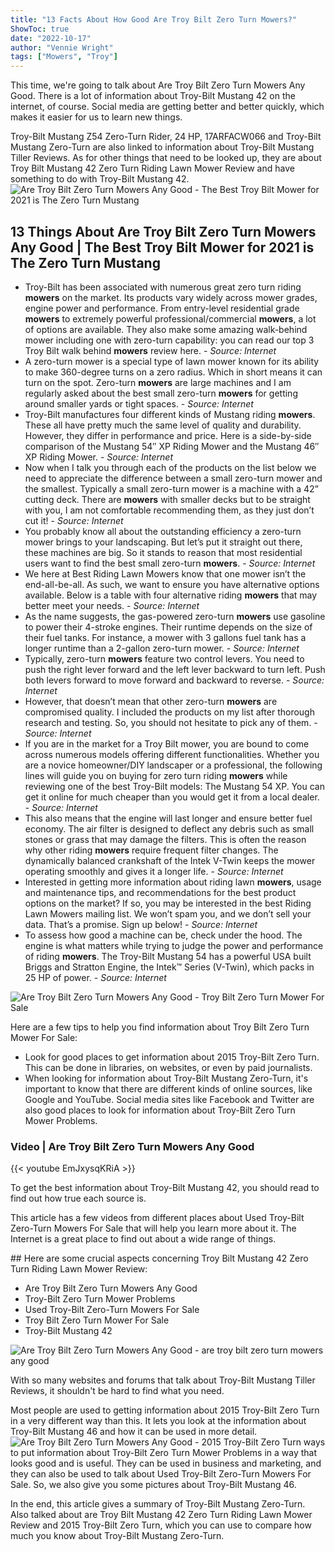 ```yaml
---
title: "13 Facts About How Good Are Troy Bilt Zero Turn Mowers?"
ShowToc: true 
date: "2022-10-17"
author: "Vennie Wright" 
tags: ["Mowers", "Troy"]
---
```


	
This time, we're going to talk about Are Troy Bilt Zero Turn Mowers Any Good. There is a lot of information about Troy-Bilt Mustang 42 on the internet, of course. Social media are getting better and better quickly, which makes it easier for us to learn new things.

Troy-Bilt Mustang Z54 Zero-Turn Rider, 24 HP, 17ARFACW066 and Troy-Bilt Mustang Zero-Turn are also linked to information about Troy-Bilt Mustang Tiller Reviews. As for other things that need to be looked up, they are about Troy Bilt Mustang 42 Zero Turn Riding Lawn Mower Review and have something to do with Troy-Bilt Mustang 42.
<img loading="lazy" src="https://images-na.ssl-images-amazon.com/images/I/919T25zrdSL._SL1500_.jpg" onerror="this.onerror=null;this.src='https://blogger.googleusercontent.com/img/a/AVvXsEhe7F7TRXHtjiKvHb5vS7DmnxvpHiDyoYyYvm1nHB3Qp2_w3BnM6A2eq4v7FYxCC9bfZt3a9vIMtAYEKUiaDQbHMg-ViyGmRIj39MLp0bGFfgfYw1Dc9q_H-T0wiTm3l0Uq42dETrN9eC8aGJ9_IORZsxST1AcLR7np1koOfcc7tnHa4S8Mwz_xD9d0=s16000';" alt="Are Troy Bilt Zero Turn Mowers Any Good - The Best Troy Bilt Mower for 2021 is The Zero Turn Mustang" >

## 13 Things About Are Troy Bilt Zero Turn Mowers Any Good | The Best Troy Bilt Mower for 2021 is The Zero Turn Mustang
-   Troy-Bilt has been associated with numerous great zero turn riding **mowers** on the market. Its products vary widely across mower grades, engine power and performance. From entry-level residential grade **mowers** to extremely powerful professional/commercial **mowers**, a lot of options are available. They also make some amazing walk-behind mower including one with zero-turn capability: you can read our top 3 Troy Bilt walk behind **mowers** review here. - <cite>Source: Internet</cite>
-   A zero-turn mower is a special type of lawn mower known for its ability to make 360-degree turns on a zero radius. Which in short means it can turn on the spot. Zero-turn **mowers** are large machines and I am regularly asked about the best small zero-turn **mowers** for getting around smaller yards or tight spaces. - <cite>Source: Internet</cite>
-   Troy-Bilt manufactures four different kinds of Mustang riding **mowers**. These all have pretty much the same level of quality and durability. However, they differ in performance and price. Here is a side-by-side comparison of the Mustang 54″ XP Riding Mower and the Mustang 46″ XP Riding Mower. - <cite>Source: Internet</cite>
-   Now when I talk you through each of the products on the list below we need to appreciate the difference between a small zero-turn mower and the smallest. Typically a small zero-turn mower is a machine with a 42” cutting deck. There are **mowers** with smaller decks but to be straight with you, I am not comfortable recommending them, as they just don’t cut it! - <cite>Source: Internet</cite>
-   You probably know all about the outstanding efficiency a zero-turn mower brings to your landscaping. But let’s put it straight out there, these machines are big. So it stands to reason that most residential users want to find the best small zero-turn **mowers**. - <cite>Source: Internet</cite>
-   We here at Best Riding Lawn Mowers know that one mower isn’t the end-all-be-all. As such, we want to ensure you have alternative options available. Below is a table with four alternative riding **mowers** that may better meet your needs. - <cite>Source: Internet</cite>
-   As the name suggests, the gas-powered zero-turn **mowers** use gasoline to power their 4-stroke engines. Their runtime depends on the size of their fuel tanks. For instance, a mower with 3 gallons fuel tank has a longer runtime than a 2-gallon zero-turn mower. - <cite>Source: Internet</cite>
-   Typically, zero-turn **mowers** feature two control levers. You need to push the right lever forward and the left lever backward to turn left. Push both levers forward to move forward and backward to reverse. - <cite>Source: Internet</cite>
-   However, that doesn’t mean that other zero-turn **mowers** are compromised quality. I included the products on my list after thorough research and testing. So, you should not hesitate to pick any of them. - <cite>Source: Internet</cite>
-   If you are in the market for a Troy Bilt mower, you are bound to come across numerous models offering different functionalities. Whether you are a novice homeowner/DIY landscaper or a professional, the following lines will guide you on buying for zero turn riding **mowers** while reviewing one of the best Troy-Bilt models: The Mustang 54 XP. You can get it online for much cheaper than you would get it from a local dealer. - <cite>Source: Internet</cite>
-   This also means that the engine will last longer and ensure better fuel economy. The air filter is designed to deflect any debris such as small stones or grass that may damage the filters. This is often the reason why other riding **mowers** require frequent filter changes. The dynamically balanced crankshaft of the Intek V-Twin keeps the mower operating smoothly and gives it a longer life. - <cite>Source: Internet</cite>
-   Interested in getting more information about riding lawn **mowers**, usage and maintenance tips, and recommendations for the best product options on the market? If so, you may be interested in the best Riding Lawn Mowers mailing list. We won’t spam you, and we don’t sell your data. That’s a promise. Sign up below! - <cite>Source: Internet</cite>
-   To assess how good a machine can be, check under the hood. The engine is what matters while trying to judge the power and performance of riding **mowers**. The Troy-Bilt Mustang 54 has a powerful USA built Briggs and Stratton Engine, the Intek™ Series (V-Twin), which packs in 25 HP of power. - <cite>Source: Internet</cite>


<img loading="lazy" src="https://www.ronmowers.com/wp-content/uploads/2019/08/Husqvarna-RZ5424_2.jpg" onerror="this.onerror=null;this.src='https://blogger.googleusercontent.com/img/a/AVvXsEhe7F7TRXHtjiKvHb5vS7DmnxvpHiDyoYyYvm1nHB3Qp2_w3BnM6A2eq4v7FYxCC9bfZt3a9vIMtAYEKUiaDQbHMg-ViyGmRIj39MLp0bGFfgfYw1Dc9q_H-T0wiTm3l0Uq42dETrN9eC8aGJ9_IORZsxST1AcLR7np1koOfcc7tnHa4S8Mwz_xD9d0=s16000';" alt="Are Troy Bilt Zero Turn Mowers Any Good - Troy Bilt Zero Turn Mower For Sale" >

Here are a few tips to help you find information about Troy Bilt Zero Turn Mower For Sale:
- Look for good places to get information about 2015 Troy-Bilt Zero Turn. This can be done in libraries, on websites, or even by paid journalists.
- When looking for information about Troy-Bilt Mustang Zero-Turn, it's important to know that there are different kinds of online sources, like Google and YouTube. Social media sites like Facebook and Twitter are also good places to look for information about Troy-Bilt Zero Turn Mower Problems.

### Video | Are Troy Bilt Zero Turn Mowers Any Good
{{< youtube EmJxysqKRiA >}} 

To get the best information about Troy-Bilt Mustang 42, you should read to find out how true each source is.

This article has a few videos from different places about Used Troy-Bilt Zero-Turn Mowers For Sale that will help you learn more about it. The Internet is a great place to find out about a wide range of things.
<script async="async" data-cfasync="false" src="//normallydemandedalter.com/fe63df3c5408708b15d8dc3d9b206b31/invoke.js"></script>
<div id="container-fe63df3c5408708b15d8dc3d9b206b31"></div>
## Here are some crucial aspects concerning Troy Bilt Mustang 42 Zero Turn Riding Lawn Mower Review:

- Are Troy Bilt Zero Turn Mowers Any Good
- Troy-Bilt Zero Turn Mower Problems
- Used Troy-Bilt Zero-Turn Mowers For Sale
- Troy Bilt Zero Turn Mower For Sale
- Troy-Bilt Mustang 42

 <img loading="lazy" src="https://mowersboy.com/wp-content/uploads/2020/05/troy-bilt-walk-behind-mower1-770x515.jpg" onerror="this.onerror=null;this.src='https://blogger.googleusercontent.com/img/a/AVvXsEhe7F7TRXHtjiKvHb5vS7DmnxvpHiDyoYyYvm1nHB3Qp2_w3BnM6A2eq4v7FYxCC9bfZt3a9vIMtAYEKUiaDQbHMg-ViyGmRIj39MLp0bGFfgfYw1Dc9q_H-T0wiTm3l0Uq42dETrN9eC8aGJ9_IORZsxST1AcLR7np1koOfcc7tnHa4S8Mwz_xD9d0=s16000';" alt="Are Troy Bilt Zero Turn Mowers Any Good - are troy bilt zero turn mowers any good" >

With so many websites and forums that talk about Troy-Bilt Mustang Tiller Reviews, it shouldn't be hard to find what you need.

Most people are used to getting information about 2015 Troy-Bilt Zero Turn in a very different way than this. It lets you look at the information about Troy-Bilt Mustang 46 and how it can be used in more detail.
<img loading="lazy" src="https://www.niftymower.org/images/Troy-Bilt-ZTR.jpg" onerror="this.onerror=null;this.src='https://blogger.googleusercontent.com/img/a/AVvXsEhe7F7TRXHtjiKvHb5vS7DmnxvpHiDyoYyYvm1nHB3Qp2_w3BnM6A2eq4v7FYxCC9bfZt3a9vIMtAYEKUiaDQbHMg-ViyGmRIj39MLp0bGFfgfYw1Dc9q_H-T0wiTm3l0Uq42dETrN9eC8aGJ9_IORZsxST1AcLR7np1koOfcc7tnHa4S8Mwz_xD9d0=s16000';" alt="Are Troy Bilt Zero Turn Mowers Any Good - 2015 Troy-Bilt Zero Turn" >
ways to put information about Troy-Bilt Zero Turn Mower Problems in a way that looks good and is useful. They can be used in business and marketing, and they can also be used to talk about Used Troy-Bilt Zero-Turn Mowers For Sale. So, we also give you some pictures about Troy-Bilt Mustang 46.

In the end, this article gives a summary of Troy-Bilt Mustang Zero-Turn. Also talked about are Troy Bilt Mustang 42 Zero Turn Riding Lawn Mower Review and 2015 Troy-Bilt Zero Turn, which you can use to compare how much you know about Troy-Bilt Mustang Zero-Turn.
	
	
	
	

